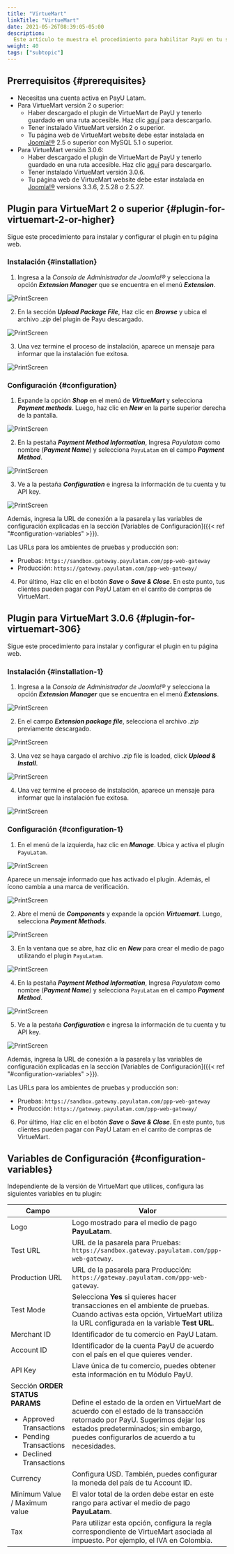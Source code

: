 ```yaml
---
title: "VirtueMart"
linkTitle: "VirtueMart"
date: 2021-05-26T08:39:05-05:00
description:
  Este artículo te muestra el procedimiento para habilitar PayU en tu sitio web de VirtueMart.
weight: 40
tags: ["subtopic"]
---
```


## Prerrequisitos {#prerequisites}
* Necesitas una cuenta activa en PayU Latam.
* Para VirtueMart versión 2 o superior:
  * Haber descargado el plugin de VirtueMart de PayU y tenerlo guardado en una ruta accesible. Haz clic [aquí](http://developers.payulatam.com/plugins/plugin-joomla-virtuemart2.6.7.zip) para descargarlo.
  * Tener instalado VirtueMart versión 2 o superior.
  * Tu página web de VirtueMart website debe estar instalada en [Joomla!®](https://joomla.org/) 2.5 o superior con MySQL 5.1 o superior.
* Para VirtueMart versión 3.0.6:
  * Haber descargado el plugin de VirtueMart de PayU y tenerlo guardado en una ruta accesible. Haz clic [aquí](http://developers.payulatam.com/plugins/plugin-joomla-virtuemart3.0.6.zip) para descargarlo. 
  * Tener instalado VirtueMart versión 3.0.6.
  * Tu página web de VirtueMart website debe estar instalada en [Joomla!®](https://joomla.org/) versions 3.3.6, 2.5.28 o 2.5.27.

## Plugin para VirtueMart 2 o superior {#plugin-for-virtuemart-2-or-higher}
Sigue este procedimiento para instalar y configurar el plugin en tu página web.

### Instalación {#installation}

1. Ingresa a la _Consola de Administrador de Joomla!®_ y selecciona la opción _**Extension Manager**_ que se encuentra en el menú _**Extension**_.

![PrintScreen](/assets/VirtueMart/VirtueMart_01.jpg)

2. En la sección _**Upload Package File**_, Haz clic en _**Browse**_ y ubica el archivo _.zip_ del plugin de Payu descargado.

![PrintScreen](/assets/VirtueMart/VirtueMart_02.jpg)

3. Una vez termine el proceso de instalación, aparece un mensaje para informar que la instalación fue exitosa.

![PrintScreen](/assets/VirtueMart/VirtueMart_03.jpg)

### Configuración {#configuration}
1. Expande la opción _**Shop**_ en el menú de _**VirtueMart**_ y selecciona _**Payment methods**_. Luego, haz clic en _**New**_ en la parte superior derecha de la pantalla.

![PrintScreen](/assets/VirtueMart/VirtueMart_04.jpg)

2. En la pestaña _**Payment Method Information**_, Ingresa _Payulatam_ como nombre (_**Payment Name**_) y selecciona `PayuLatam` en el campo _**Payment Method**_.

![PrintScreen](/assets/VirtueMart/VirtueMart_05.jpg)

3. Ve a la pestaña _**Configuration**_ e ingresa la información de tu cuenta y tu API key. 

![PrintScreen](/assets/VirtueMart/VirtueMart_06.jpg)

Además, ingresa la URL de conexión a la pasarela y las variables de configuración explicadas en la sección [Variables de Configuración]({{< ref "#configuration-variables" >}}).

Las URLs para los ambientes de pruebas y producción son:
* Pruebas: `https://sandbox.gateway.payulatam.com/ppp-web-gateway`
* Producción: `https://gateway.payulatam.com/ppp-web-gateway/`

4. Por último, Haz clic en el botón _**Save**_ o _**Save & Close**_. En este punto, tus clientes pueden pagar con PayU Latam en el carrito de compras de VirtueMart. 

## Plugin para VirtueMart 3.0.6 {#plugin-for-virtuemart-306}
Sigue este procedimiento para instalar y configurar el plugin en tu página web.

### Instalación {#installation-1}

1. Ingresa a la _Consola de Administrador de Joomla!®_ y selecciona la opción _**Extension Manager**_ que se encuentra en el menú _**Extensions**_.

![PrintScreen](/assets/VirtueMart/VirtueMart3_02.jpg)

2. En el campo _**Extension package file**_, selecciona el archivo _.zip_ previamente descargado. 

![PrintScreen](/assets/VirtueMart/VirtueMart3_03.jpg)

3. Una vez se haya cargado el archivo _.zip_ file is loaded, click _**Upload & Install**_.

![PrintScreen](/assets/VirtueMart/VirtueMart3_05.jpg)

4. Una vez termine el proceso de instalación, aparece un mensaje para informar que la instalación fue exitosa.

![PrintScreen](/assets/VirtueMart/VirtueMart3_06.jpg)

### Configuración {#configuration-1}
1. En el menú de la izquierda, haz clic en _**Manage**_. Ubica y activa el plugin `PayuLatam`.

![PrintScreen](/assets/VirtueMart/VirtueMart3_07.jpg)

Aparece un mensaje informado que has activado el plugin. Además, el ícono cambia a una marca de verificación.

![PrintScreen](/assets/VirtueMart/VirtueMart3_08.jpg)

2. Abre el menú de _**Components**_ y expande la opción _**Virtuemart**_. Luego, selecciona _**Payment Methods**_.

![PrintScreen](/assets/VirtueMart/VirtueMart3_09.jpg)

3. En la ventana que se abre, haz clic en _**New**_ para crear el medio de pago utilizando el plugin `PayuLatam`.

![PrintScreen](/assets/VirtueMart/VirtueMart3_10.jpg)

4. En la pestaña _**Payment Method Information**_, Ingresa _Payulatam_ como nombre (_**Payment Name**_) y selecciona `PayuLatam` en el campo _**Payment Method**_.

![PrintScreen](/assets/VirtueMart/VirtueMart3_11.jpg)

5. Ve a la pestaña _**Configuration**_ e ingresa la información de tu cuenta y tu API key.  

![PrintScreen](/assets/VirtueMart/VirtueMart3_13.jpg)

Además, ingresa la URL de conexión a la pasarela y las variables de configuración explicadas en la sección [Variables de Configuración]({{< ref "#configuration-variables" >}}).

Las URLs para los ambientes de pruebas y producción son:
* Pruebas: `https://sandbox.gateway.payulatam.com/ppp-web-gateway`
* Producción: `https://gateway.payulatam.com/ppp-web-gateway/`

6. Por último, Haz clic en el botón _**Save**_ o _**Save & Close**_. En este punto, tus clientes pueden pagar con PayU Latam en el carrito de compras de VirtueMart. 

## Variables de Configuración {#configuration-variables}
Independiente de la versión de VirtueMart que utilices, configura las siguientes variables en tu plugin:

| Campo                                | Valor                                                                                 |
|--------------------------------------|---------------------------------------------------------------------------------------|
| Logo                                 | Logo mostrado para el medio de pago **PayuLatam**.                                    |
| Test URL                             | URL de la pasarela para Pruebas: `https://sandbox.gateway.payulatam.com/ppp-web-gateway`. |
| Production URL                       | URL de la pasarela para Producción: `https://gateway.payulatam.com/ppp-web-gateway`.  |
| Test Mode                            | Selecciona **Yes** si quieres hacer transacciones en el ambiente de pruebas. Cuando activas esta opción, VirtueMart utiliza la URL configurada en la variable **Test URL**.                                        |
| Merchant ID                          | Identificador de tu comercio en PayU Latam.                                           |
| Account ID                           | Identificador de la cuenta PayU de acuerdo con el país en el que quieres vender.      |
| API Key                              | Llave única de tu comercio, puedes obtener esta información en tu Módulo PayU.        |
| Sección **ORDER STATUS PARAMS**<br><ul style="margin-bottom: initial;"><li>Approved Transactions</li><li>Pending Transactions</li><li>Declined Transactions</li></ul> | Define el estado de la orden en VirtueMart de acuerdo con el estado de la transacción retornado por PayU. Sugerimos dejar los estados predeterminados; sin embargo, puedes configurarlos de acuerdo a tu necesidades.            |
| Currency                             | Configura USD. También, puedes configurar la moneda del país de tu Account ID.        |
| Minimum Value / Maximum value        | El valor total de la orden debe estar en este rango para activar el medio de pago **PayuLatam**. |
| Tax                                  | Para utilizar esta opción, configura la regla correspondiente de VirtueMart asociada al impuesto. Por ejemplo, el IVA en Colombia. |